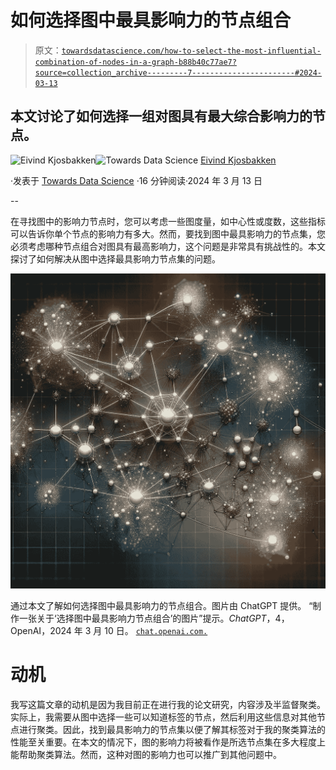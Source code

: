 # 如何选择图中最具影响力的节点组合

> 原文：[`towardsdatascience.com/how-to-select-the-most-influential-combination-of-nodes-in-a-graph-b88b40c77ae7?source=collection_archive---------7-----------------------#2024-03-13`](https://towardsdatascience.com/how-to-select-the-most-influential-combination-of-nodes-in-a-graph-b88b40c77ae7?source=collection_archive---------7-----------------------#2024-03-13)

## 本文讨论了如何选择一组对图具有最大综合影响力的节点。

[](https://oieivind.medium.com/?source=post_page---byline--b88b40c77ae7--------------------------------)![Eivind Kjosbakken](https://oieivind.medium.com/?source=post_page---byline--b88b40c77ae7--------------------------------)[](https://towardsdatascience.com/?source=post_page---byline--b88b40c77ae7--------------------------------)![Towards Data Science](https://towardsdatascience.com/?source=post_page---byline--b88b40c77ae7--------------------------------) [Eivind Kjosbakken](https://oieivind.medium.com/?source=post_page---byline--b88b40c77ae7--------------------------------)

·发表于 [Towards Data Science](https://towardsdatascience.com/?source=post_page---byline--b88b40c77ae7--------------------------------) ·16 分钟阅读·2024 年 3 月 13 日

--

在寻找图中的影响力节点时，您可以考虑一些图度量，如中心性或度数，这些指标可以告诉你单个节点的影响力有多大。然而，要找到图中最具影响力的节点集，您必须考虑哪种节点组合对图具有最高影响力，这个问题是非常具有挑战性的。本文探讨了如何解决从图中选择最具影响力节点集的问题。

![](img/914b7cf2244c5c26d25cf193078d0dfb.png)

通过本文了解如何选择图中最具影响力的节点组合。图片由 ChatGPT 提供。 “制作一张关于‘选择图中最具影响力节点组合’的图片”提示。*ChatGPT*，4，OpenAI，2024 年 3 月 10 日。 [`chat.openai.com.`](https://chat.openai.com.)

# 动机

我写这篇文章的动机是因为我目前正在进行我的论文研究，内容涉及半监督聚类。实际上，我需要从图中选择一些可以知道标签的节点，然后利用这些信息对其他节点进行聚类。因此，找到最具影响力的节点集以便了解其标签对于我的聚类算法的性能至关重要。在本文的情况下，图的影响力将被看作是所选节点集在多大程度上能帮助聚类算法。然而，这种对图的影响力也可以推广到其他问题中。
